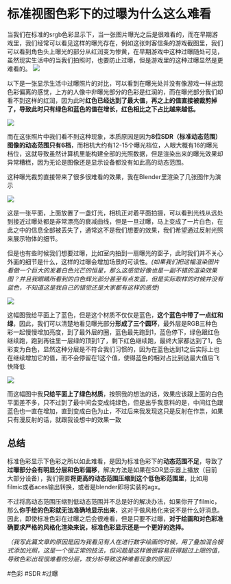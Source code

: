 # 标准视图色彩下的过曝为什么这么难看
当我们在标准的srgb色彩显示下，当一张图片曝光之后是很难看的，而在早期游戏里，我们经常可以看见这样的曝光存在，例如这张刺客信条的游戏截图里，我们可以看到角色头上曝光的部分从红润变为惨黄，在早期游戏中这种过曝随处可见，虽然现实生活中的当我们拍照时，也要防止过曝，但是游戏里的这种过曝显然是更难看的。
![](assets/标准视图色彩下的过曝为什么这么难看/5bc28fe296ec2b2f223c5abe4e535e6f.png)

以下是一张显示生活中过曝照片的对比，可以看到在曝光处并没有像游戏一样出现色彩偏离的感觉，上方的人像中非曝光部分的色彩是红润的，而在曝光部分我们却看不到这样的红润，因为此时**红色已经达到了最大值，再之上的值直接被裁剪掉了，导致此时只有绿色和蓝色的值在增长，红色相比之下占比越来越低。**

![](assets/标准视图色彩下的过曝为什么这么难看/119d540c93431f46161e8c3ffcc829d1.png)

而在这张照片中我们看不到这种现象，本质原因是因为**8位SDR（标准动态范围）图像的动态范围只有6档**，而相机大约有12-15个曝光档位，人眼大概有16的曝光档位，这就导致虽然计算机里能构建全部的光照数据，但是渲染出来的曝光效果却异常糟糕，因为无论是图像还是显示设备都没有如此高的动态范围。

这种曝光裁剪直接带来了很多很难看的效果，我在Blender里渲染了几张图作为演示

![](assets/标准视图色彩下的过曝为什么这么难看/32431d4c01431d959fd7de52c8798d45.png)

这是一张平面，上面放置了一盏灯光，相机正对着平面拍摄，可以看到光线从远处到接近过曝处都是非常漂亮的衰减曲线，但是一旦过曝，马上变成了一片白色，在此之中的信息全部被丢失了，通常这不是我们想要的效果，我们希望通过反射光照来展示物体的细节。

但是也有些时候我们想要过曝，比如室内拍到一扇曝光的窗子，此时我们并不关心外面的细节是什么，这样的过曝会增加场景的可读性。*(如果我们把这幅渲染图片看做一个巨大的发着白色光芒的恒星，那么这感觉好像也是一副不错的渲染效果图？并且我眼睛所看到的白色辉光部分甚至有点发蓝，但是实际取样的时候并没有蓝色，不知道这是我自己的错觉还是大家都有这样的感受)*

![](assets/标准视图色彩下的过曝为什么这么难看/72ba537fea64fbab95b2ae67b65a354d.png)

这幅图我给平面上了蓝色，但是这个材质不仅仅是蓝色，**这个蓝色中带了一点红和绿**，因此，我们可以清楚地看见曝光部分**形成了三个圆环**，最外层是RGB三种色彩一起慢慢增加亮度，到了最外层的圈，蓝色最先跑到1，蓝色停下，绿色跟红色继续跑，跑到再往里一层绿的顶到1了，剩下红色继续跑，最终大家都达到了1，色彩变为白色，显然这种分层是不符合我们习惯的，因为在蓝色达到1之后实际上也在继续增加它的值，而不会停留在1这个值，使得蓝色的相对占比到达最大值后飞快降低

![](assets/标准视图色彩下的过曝为什么这么难看/83745a7c82990dd3b024ec525d7d9c0d.png)

而这幅图中我**只给平面上了绿色材质**，按照我的想法的话，效果应该跟上面的白色平面差不多，只不过到了最中间会变成纯绿色，但是出乎我意料的是，中间红色跟蓝色也一直在增加，直到变成白色为止，不过后来我发现这只是反射在作祟，如果只有漫反射的话，就跟我设想中的效果一致

## 总结
标准色彩显示下色彩之所以如此难看，是因为标准色彩下的**动态范围不足**，导致了**过曝部分会有明显分层和色彩偏移**，解决方法是如果在SDR显示器上播放（目前大部分设备），我们需要**将更高的动态范围压缩到这个低色彩范围里**，比如用filmic或者aces输出转换，或者是blender即将实装的agx。

不过将高动态范围压缩到低动态范围并不总是好的解决办法，如果你开了filmic，那么**你手绘的色彩就无法准确地显示出来**，这对于做风格化来说不是什么好消息。因此，即使标准色彩在过曝之后会很难看，但是只要不过曝，**对于绘画和对色彩准确要求严格的风格化渲染来说，标准色彩显示还是一个更好的选择。**

*（我写此篇文章的原因是因为我看见有人在进行数字绘画的时候，用了叠加混合模式添加光照，这是一个很正常的技法，但问题是这样做很容易获得超过上限的值，导致色彩出现很难看的分层，故分析导致这种难看现象的原因）*

#色彩 #SDR #过曝

